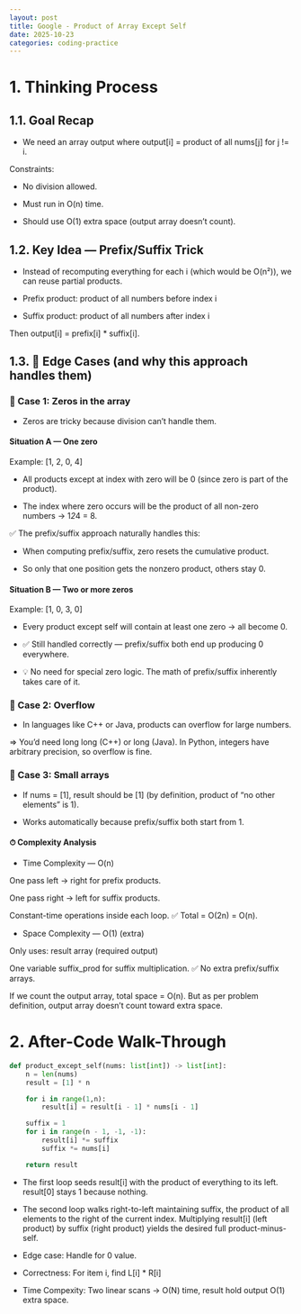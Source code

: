 ```yaml
---
layout: post
title: Google - Product of Array Except Self
date: 2025-10-23
categories: coding-practice
---
```


# 1. Thinking Process

## 1.1. Goal Recap

- We need an array output where
  output[i] = product of all nums[j] for j != i.

Constraints:

- No division allowed.

- Must run in O(n) time.

- Should use O(1) extra space (output array doesn’t count).

## 1.2. Key Idea — Prefix/Suffix Trick

- Instead of recomputing everything for each i (which would be O(n²)),
  we can reuse partial products.

- Prefix product: product of all numbers before index i

- Suffix product: product of all numbers after index i

Then output[i] = prefix[i] \* suffix[i].

## 1.3. 🚧 Edge Cases (and why this approach handles them)

### 🔹 Case 1: Zeros in the array

- Zeros are tricky because division can’t handle them.

#### Situation A — One zero

Example: [1, 2, 0, 4]

- All products except at index with zero will be 0 (since zero is part of the product).

- The index where zero occurs will be the product of all non-zero numbers → 1*2*4 = 8.

✅ The prefix/suffix approach naturally handles this:

- When computing prefix/suffix, zero resets the cumulative product.

- So only that one position gets the nonzero product, others stay 0.

#### Situation B — Two or more zeros

Example: [1, 0, 3, 0]

- Every product except self will contain at least one zero → all become 0.

- ✅ Still handled correctly — prefix/suffix both end up producing 0 everywhere.

- 💡 No need for special zero logic. The math of prefix/suffix inherently takes care of it.

### 🔹 Case 2: Overflow

- In languages like C++ or Java, products can overflow for large numbers.

=> You’d need long long (C++) or long (Java).
In Python, integers have arbitrary precision, so overflow is fine.

### 🔹 Case 3: Small arrays

- If nums = [1], result should be [1] (by definition, product of “no other elements” is 1).

- Works automatically because prefix/suffix both start from 1.

#### ⏱ Complexity Analysis

- Time Complexity — O(n)

One pass left → right for prefix products.

One pass right → left for suffix products.

Constant-time operations inside each loop.
✅ Total = O(2n) = O(n).

- Space Complexity — O(1) (extra)

Only uses: result array (required output)

One variable suffix_prod for suffix multiplication.
✅ No extra prefix/suffix arrays.

If we count the output array, total space = O(n).
But as per problem definition, output array doesn’t count toward extra space.

# 2. After-Code Walk-Through

```python
def product_except_self(nums: list[int]) -> list[int]:
    n = len(nums)
    result = [1] * n

    for i in range(1,n):
        result[i] = result[i - 1] * nums[i - 1]

    suffix = 1
    for i in range(n - 1, -1, -1):
        result[i] *= suffix
        suffix *= nums[i]

    return result
```

- The first loop seeds result[i] with the product of everything to its left. result[0] stays 1 because nothing.

- The second loop walks right-to-left maintaining suffix, the product of all elements to the right of the current index. Multiplying result[i] (left product) by suffix (right product) yields the desired full product-minus-self.

- Edge case: Handle for 0 value.

- Correctness: For item i, find L[i] \* R[i]

- Time Compexity: Two linear scans -> O(N) time, result hold output O(1) extra space.
